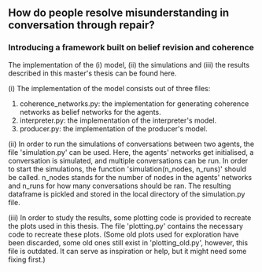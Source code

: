 ## How do people resolve misunderstanding in conversation through repair?
### Introducing a framework built on belief revision and coherence

The implementation of the (i) model, (ii) the simulations and (iii) the results described in this master's thesis can be found here.

(i) The implementation of the model consists out of three files:
1. coherence_networks.py: the implementation for generating coherence networks as belief networks for the agents.
2. interpreter.py: the implementation of the interpreter's model.
3. producer.py: the implementation of the producer's model.

(ii) In order to run the simulations of conversations between two agents, the file 'simulation.py' can be used. Here, the agents' networks get initialised, a conversation is simulated, and multiple conversations can be run. In order to start the simulations, the function 'simulation(n_nodes, n_runs)' should be called. n_nodes stands for the number of nodes in the agents' networks and n_runs for how many conversations should be ran. The resulting dataframe is pickled and stored in the local directory of the simulation.py file.

(iii) In order to study the results, some plotting code is provided to recreate the plots used in this thesis. The file 'plotting.py' contains the necessary code to recreate these plots. (Some old plots used for exploration have been discarded, some old ones still exist in 'plotting_old.py', however, this file is outdated. It can serve as inspiration or help, but it might need some fixing first.)
